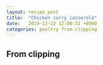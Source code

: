 ```yaml
---
layout: recipe_post
title:  "Chicken curry casserole"
date:   2019-12-22 12:00:31 +0000
categories: poultry from-clipping
---
```


## From clipping

